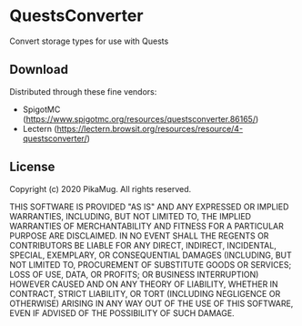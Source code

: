 # QuestsConverter
Convert storage types for use with Quests

## Download
Distributed through these fine vendors:
- SpigotMC (https://www.spigotmc.org/resources/questsconverter.86165/)
- Lectern (https://lectern.browsit.org/resources/resource/4-questsconverter/)

## License
Copyright (c) 2020 PikaMug. All rights reserved.

THIS SOFTWARE IS PROVIDED "AS IS" AND ANY EXPRESSED OR IMPLIED WARRANTIES, INCLUDING, BUT NOT LIMITED TO, THE IMPLIED WARRANTIES OF MERCHANTABILITY AND FITNESS FOR A PARTICULAR PURPOSE ARE DISCLAIMED. IN NO EVENT SHALL THE REGENTS OR CONTRIBUTORS BE LIABLE FOR ANY DIRECT, INDIRECT, INCIDENTAL, SPECIAL, EXEMPLARY, OR CONSEQUENTIAL DAMAGES (INCLUDING, BUT NOT LIMITED TO, PROCUREMENT OF SUBSTITUTE GOODS OR SERVICES; LOSS OF USE, DATA, OR PROFITS; OR BUSINESS INTERRUPTION) HOWEVER CAUSED AND ON ANY THEORY OF LIABILITY, WHETHER IN CONTRACT, STRICT LIABILITY, OR TORT (INCLUDING NEGLIGENCE OR OTHERWISE) ARISING IN ANY WAY OUT OF THE USE OF THIS SOFTWARE, EVEN IF ADVISED OF THE POSSIBILITY OF SUCH DAMAGE.
